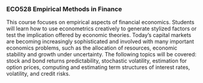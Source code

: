 ### ECO528 Empirical Methods in Finance

This course focuses on empirical aspects of financial economics. Students will learn how to use econometrics creatively to generate stylized factors or test the implication offered by economic theories. Today’s capital markets are becoming increasingly sophisticated and involved with many important economics problems, such as the allocation of resources, economic stability and growth under uncertainty. The following topics will be covered: stock and bond returns predictability, stochastic volatility, estimation for option prices, computing and estimating term structures of interest rates, volatility, and credit risks.
